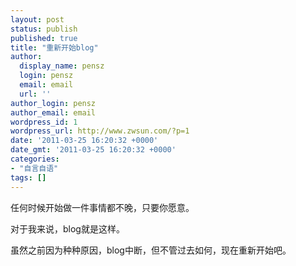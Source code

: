 ```yaml
---
layout: post
status: publish
published: true
title: "重新开始blog"
author:
  display_name: pensz
  login: pensz
  email: email
  url: ''
author_login: pensz
author_email: email
wordpress_id: 1
wordpress_url: http://www.zwsun.com/?p=1
date: '2011-03-25 16:20:32 +0000'
date_gmt: '2011-03-25 16:20:32 +0000'
categories:
- "自言自语"
tags: []
---
```

<p>任何时候开始做一件事情都不晚，只要你愿意。</p>
<p>对于我来说，blog就是这样。</p>
<p>虽然之前因为种种原因，blog中断，但不管过去如何，现在重新开始吧。</p>
